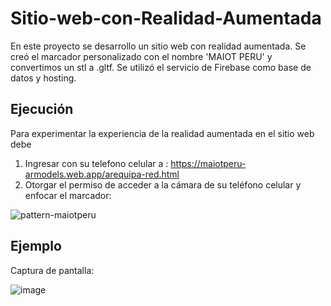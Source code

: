# Sitio-web-con-Realidad-Aumentada
En este proyecto se desarrollo un sitio web con realidad aumentada. Se creó el marcador personalizado con el nombre 'MAIOT PERU' y convertimos un stl a .gltf. Se utilizó el servicio de Firebase como base de datos y hosting.

## Ejecución
Para experimentar la experiencia de la realidad aumentada en el sitio web debe
1. Ingresar con su telefono celular a : https://maiotperu-armodels.web.app/arequipa-red.html
2. Otorgar el permiso de acceder a la cámara de su teléfono celular y enfocar el marcador:

![pattern-maiotperu](https://github.com/luischanquettih/Sitio-web-con-Realidad-Aumentada/assets/99174520/c238795a-0412-4230-b101-4b2ebf9c6d22)

## Ejemplo
Captura de pantalla:

![image](https://github.com/luischanquettih/Sitio-web-con-Realidad-Aumentada/assets/99174520/948ef76c-1f44-4d73-8819-89e57def7dc2)

